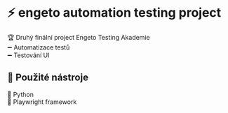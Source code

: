 # ⚡ engeto automation testing project
🏆 Druhý finální project Engeto Testing Akademie <br/>
➖ Automatizace testů <br/>
➖ Testování UI <br/>


## 🔧 Použité nástroje <br/>
🚨 Python <br/>
🚨 Playwright framework <br/>

